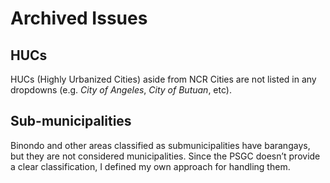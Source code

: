 # Archived Issues

## HUCs

HUCs (Highly Urbanized Cities) aside from NCR Cities are not listed in any dropdowns (e.g. _City of Angeles_, _City of Butuan_, etc).

## Sub-municipalities

Binondo and other areas classified as submunicipalities have barangays, but they are not considered municipalities. Since the PSGC doesn’t provide a clear classification, I defined my own approach for handling them.
